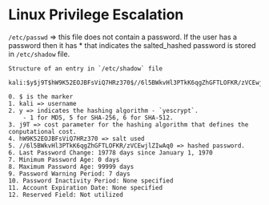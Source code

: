 # Linux Privilege Escalation

`/etc/passwd` => this file does not contain a password. If the user has a password then it has * that indicates the salted_hashed password is stored in `/etc/shadow` file.


```
Structure of an entry in `/etc/shadow` file

kali:$y$j9T$hW9K52EOJBFsViQ7HRz370$//6l5BWkvHl3PTkK6qgZhGFTLOFKR/zVCEwjlZIwAq0:19778:0:99999:7:::

0. $ is the marker
1. kali => username
2. y => indicates the hashing algorithm - `yescrypt`.
    - 1 for MD5, 5 for SHA-256, 6 for SHA-512.
3. j9T => cost parameter for the hashing algorithm that defines the conputational cost.
4. hW9K52EOJBFsViQ7HRz370 => salt used
5. //6l5BWkvHl3PTkK6qgZhGFTLOFKR/zVCEwjlZIwAq0 => hashed password.
6. Last Password Change: 19778 days since January 1, 1970
7. Minimum Password Age: 0 days
8. Maximum Password Age: 99999 days
9. Password Warning Period: 7 days
10. Password Inactivity Period: None specified
11. Account Expiration Date: None specified
12. Reserved Field: Not utilized
```



